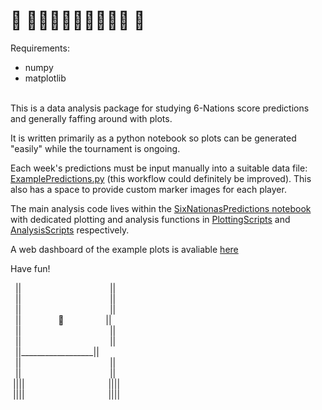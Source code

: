 # 🏉 🏴󠁧󠁢󠁳󠁣󠁴󠁿🏴󠁧󠁢󠁷󠁬󠁳󠁿🏴󠁧󠁢󠁥󠁮󠁧󠁿🇮🇪🇮🇹🇫🇷 🏉
Requirements:
- numpy
- matplotlib

\
This is a data analysis package for studying 6-Nations score predictions and generally faffing around with plots.

It is written primarily as a python notebook so plots can be generated "easily" while the tournament is ongoing. 

Each week's predictions must be input manually into a suitable data file: [ExamplePredictions.py](PredictionData/ExamplePredictions.py) (this workflow could definitely be improved). This also has a space to provide custom marker images for each player.

The main analysis code lives within the [SixNationasPredictions notebook](SixNationasPredictions_Example.ipynb) with dedicated plotting and analysis functions in [PlottingScripts](Scripts/PlottingScripts.py) and [AnalysisScripts](Scripts/AnalysisScripts.py) respectively.

A web dashboard of the example plots is avaliable [here](https://jjamieson12.github.io/SixNations_PredictionAnalysis/index.html)

Have fun!


&nbsp;&nbsp;||&nbsp;&nbsp;&nbsp;&nbsp;&nbsp;&nbsp;&nbsp;&nbsp;&nbsp;&nbsp;&nbsp;&nbsp;&nbsp;&nbsp;&nbsp;&nbsp;&nbsp;&nbsp;&nbsp;&nbsp;&nbsp;&nbsp;&nbsp;&nbsp;&nbsp;&nbsp;&nbsp;&nbsp;&nbsp;&nbsp;&nbsp;&nbsp;&nbsp;&nbsp;&nbsp;&nbsp;||\
&nbsp;&nbsp;||&nbsp;&nbsp;&nbsp;&nbsp;&nbsp;&nbsp;&nbsp;&nbsp;&nbsp;&nbsp;&nbsp;&nbsp;&nbsp;&nbsp;&nbsp;&nbsp;&nbsp;&nbsp;&nbsp;&nbsp;&nbsp;&nbsp;&nbsp;&nbsp;&nbsp;&nbsp;&nbsp;&nbsp;&nbsp;&nbsp;&nbsp;&nbsp;&nbsp;&nbsp;&nbsp;&nbsp;||\
&nbsp;&nbsp;||&nbsp;&nbsp;&nbsp;&nbsp;&nbsp;&nbsp;&nbsp;&nbsp;&nbsp;&nbsp;&nbsp;&nbsp;&nbsp;&nbsp;&nbsp;&nbsp;&nbsp;&nbsp;&nbsp;&nbsp;&nbsp;&nbsp;&nbsp;&nbsp;&nbsp;&nbsp;&nbsp;&nbsp;&nbsp;&nbsp;&nbsp;&nbsp;&nbsp;&nbsp;&nbsp;&nbsp;||\
&nbsp;&nbsp;||&nbsp;&nbsp;&nbsp;&nbsp;&nbsp;&nbsp;&nbsp;&nbsp;&nbsp;&nbsp;&nbsp;&nbsp;&nbsp;&nbsp;&nbsp;🏉 &nbsp;&nbsp;&nbsp;&nbsp;&nbsp;&nbsp;&nbsp;&nbsp;&nbsp;&nbsp;&nbsp;&nbsp;&nbsp;&nbsp;&nbsp;&nbsp;||\
&nbsp;&nbsp;||&nbsp;&nbsp;&nbsp;&nbsp;&nbsp;&nbsp;&nbsp;&nbsp;&nbsp;&nbsp;&nbsp;&nbsp;&nbsp;&nbsp;&nbsp;&nbsp;&nbsp;&nbsp;&nbsp;&nbsp;&nbsp;&nbsp;&nbsp;&nbsp;&nbsp;&nbsp;&nbsp;&nbsp;&nbsp;&nbsp;&nbsp;&nbsp;&nbsp;&nbsp;&nbsp;&nbsp;||\
&nbsp;&nbsp;||&nbsp;&nbsp;&nbsp;&nbsp;&nbsp;&nbsp;&nbsp;&nbsp;&nbsp;&nbsp;&nbsp;&nbsp;&nbsp;&nbsp;&nbsp;&nbsp;&nbsp;&nbsp;&nbsp;&nbsp;&nbsp;&nbsp;&nbsp;&nbsp;&nbsp;&nbsp;&nbsp;&nbsp;&nbsp;&nbsp;&nbsp;&nbsp;&nbsp;&nbsp;&nbsp;&nbsp;||\
&nbsp;&nbsp;||__________________||\
&nbsp;&nbsp;||&nbsp;&nbsp;&nbsp;&nbsp;&nbsp;&nbsp;&nbsp;&nbsp;&nbsp;&nbsp;&nbsp;&nbsp;&nbsp;&nbsp;&nbsp;&nbsp;&nbsp;&nbsp;&nbsp;&nbsp;&nbsp;&nbsp;&nbsp;&nbsp;&nbsp;&nbsp;&nbsp;&nbsp;&nbsp;&nbsp;&nbsp;&nbsp;&nbsp;&nbsp;&nbsp;&nbsp;||\
&nbsp;&nbsp;||&nbsp;&nbsp;&nbsp;&nbsp;&nbsp;&nbsp;&nbsp;&nbsp;&nbsp;&nbsp;&nbsp;&nbsp;&nbsp;&nbsp;&nbsp;&nbsp;&nbsp;&nbsp;&nbsp;&nbsp;&nbsp;&nbsp;&nbsp;&nbsp;&nbsp;&nbsp;&nbsp;&nbsp;&nbsp;&nbsp;&nbsp;&nbsp;&nbsp;&nbsp;&nbsp;&nbsp;||\
&nbsp;||||&nbsp;&nbsp;&nbsp;&nbsp;&nbsp;&nbsp;&nbsp;&nbsp;&nbsp;&nbsp;&nbsp;&nbsp;&nbsp;&nbsp;&nbsp;&nbsp;&nbsp;&nbsp;&nbsp;&nbsp;&nbsp;&nbsp;&nbsp;&nbsp;&nbsp;&nbsp;&nbsp;&nbsp;&nbsp;&nbsp;&nbsp;&nbsp;&nbsp;&nbsp;||||\
&nbsp;||||&nbsp;&nbsp;&nbsp;&nbsp;&nbsp;&nbsp;&nbsp;&nbsp;&nbsp;&nbsp;&nbsp;&nbsp;&nbsp;&nbsp;&nbsp;&nbsp;&nbsp;&nbsp;&nbsp;&nbsp;&nbsp;&nbsp;&nbsp;&nbsp;&nbsp;&nbsp;&nbsp;&nbsp;&nbsp;&nbsp;&nbsp;&nbsp;&nbsp;&nbsp;||||

